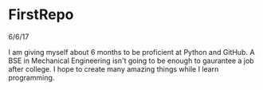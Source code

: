 # FirstRepo
6/6/17

I am giving myself about 6 months to be proficient at Python and GitHub. A BSE in Mechanical Engineering isn't going to be enough to gaurantee a job after college. I hope to create many amazing things while I learn programming.
